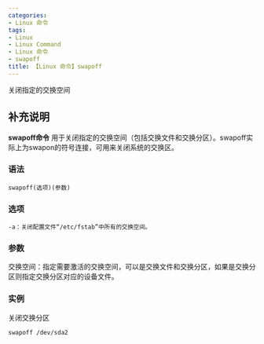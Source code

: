 ```yaml
---
categories:
- Linux 命令
tags:
- Linux
- Linux Command
- Linux 命令
- swapoff
title: 【Linux 命令】swapoff
---
```


关闭指定的交换空间

## 补充说明

**swapoff命令** 用于关闭指定的交换空间（包括交换文件和交换分区）。swapoff实际上为swapon的符号连接，可用来关闭系统的交换区。

###  语法

```shell
swapoff(选项)(参数)
```

###  选项

```shell
-a：关闭配置文件“/etc/fstab”中所有的交换空间。
```

###  参数

交换空间：指定需要激活的交换空间，可以是交换文件和交换分区，如果是交换分区则指定交换分区对应的设备文件。

###  实例

关闭交换分区

```shell
swapoff /dev/sda2
```


<!-- Linux命令行搜索引擎：https://jaywcjlove.github.io/linux-command/ -->